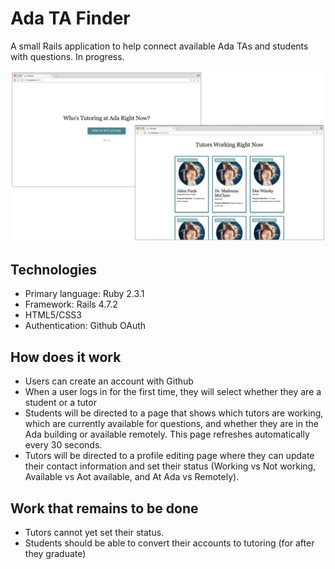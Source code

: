 # Ada TA Finder 
A small Rails application to help connect available Ada TAs and students with questions. In progress.

![Tutoring](/ada-tutors.png?raw=true "Tutoring")

## Technologies
* Primary language: Ruby 2.3.1
* Framework: Rails 4.7.2
* HTML5/CSS3
* Authentication: Github OAuth

## How does it work
* Users can create an account with Github
* When a user logs in for the first time, they will select whether they are a student or a tutor
* Students will be directed to a page that shows which tutors are working, which are currently available for questions, and whether they are in the Ada building or available remotely. This page refreshes automatically every 30 seconds.
* Tutors will be directed to a profile editing page where they can update their contact information and set their status (Working vs Not working, Available vs Aot available, and At Ada vs Remotely).

## Work that remains to be done
* Tutors cannot yet set their status.
* Students should be able to convert their accounts to tutoring (for after they graduate)
